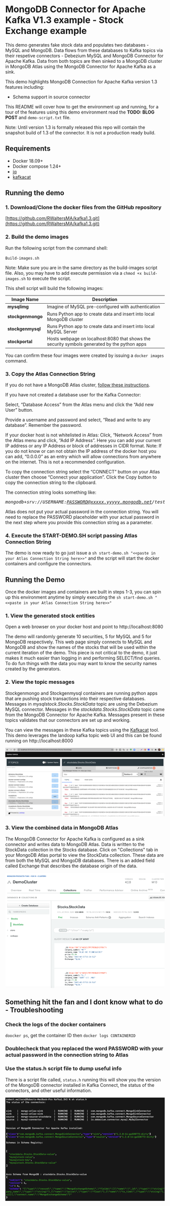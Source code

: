 # MongoDB Connector for Apache Kafka V1.3 example - Stock Exchange example

This demo generates fake stock data and populates two databases - MySQL and MongoDB.  Data flows from these databases to Kafka topics via their respetive connectors - Debezium MySQL and MongoDB Connector for Apache Kafka.  Data from both topics are then sinked to a MongoDB cluster in MongoDB Atlas using the MongoDB Connector for Apache Kafka as a sink.  

This demo highlights MongoDB Connection for Apache Kafka version 1.3 features including:
- Schema support in source connector

This README will cover how to get the environment up and running, for a tour of the features using this demo environment read the <B>TODO: BLOG POST</B> and `demo-script.txt` file.

Note: Until version 1.3 is formally released this repo will contain the snapshot build of 1.3 of the connector.  It is not a production ready build.

## Requirements
  - Docker 18.09+
  - Docker compose 1.24+
  - [jq](https://stedolan.github.io/jq/)
  - [kafkacat](https://github.com/edenhill/kafkacat)

## Running the demo
### 1. Download/Clone the docker files from the GitHub repository

[https://github.com/RWaltersMA/kafka1.3.git](https://github.com/RWaltersMA/kafka1.3.git)

### 2. Build the demo images

Run the following script from the command shell:

`Build-images.sh`

Note: Make sure you are in the same directory as the build-images script file.  Also, you may have to add execute permission via a `chmod +x build-images.sh` to execute the script.

This shell script will build the following images:

Image Name | Description
--------------- | -----------------
<B>mysqlimg</B> | Imagine of MySQL pre-configured with authentication
<B>stockgenmongo</B> | Runs Python app to create data and insert into local MongoDB cluster
<B>stockgenmysql</B> | Runs Python app to create data and insert into local MySQL Server
<B>stockportal</B> | Hosts webpage on localhost:8080 that shows the security symbols generated by the python apps

You can confirm these four images were created by issuing a `docker images` command.

### 3. Copy the Atlas Connection String

If you do not have a MongoDB Atlas cluster, [follow these instructions](https://docs.atlas.mongodb.com/getting-started/).

If you have not created a database user for the Kafka Connector:

Select, “Database Access” from the Atlas menu and click the “Add new User” button.  

Provide a username and password and select, “Read and write to any database”.  Remember the password.

If your docker host is not whitelisted in Atlas:
Click, “Network Access” from the Atlas menu and click, “Add IP Address”.  Here you can add your current IP address or any IP Address or block of addresses in CIDR format.  Note: If you do not know or can not obtain the IP address of the docker host you can add, “0.0.0.0” as an entry which will allow connections from anywhere on the internet.  This is not a recommended configuration.

To copy the connection string select the “CONNECT” button on your Atlas cluster then choose “Connect your application”.  Click the Copy button to copy the connection string to the clipboard.</p>

The connection string looks something like: 
<I><pre>mongodb+srv://USERNAME:PASSWORD@xxxxx.yyyyy.mongodb.net/test</pre></I>

Atlas does not put your actual password in the connection string.  You will need to replace the PASSWORD placeholder with your actual password in the next step where you provide this connection string as a parameter.

### 4. Execute the START-DEMO.SH script passing Atlas Connection String

The demo is now ready to go just issue a `sh start-demo.sh "<<paste in your Atlas Connection String here>>"` and the script will start the docker containers and configure the connectors.

## Running the Demo

Once the docker images and containers are built in steps 1-3, you can spin up this environment anytime by simply executing the `sh start-demo.sh "<<paste in your Atlas Connection String here>>"`

### 1. View the generated stock entities 

Open a web browser on your docker host and point to http://localhost:8080

The demo will randomly generate 10 securities, 5 for MySQL and 5 for MongoDB respectively.  This web page simply connects to MySQL and MongoDB and show the names of the stocks that will be used within the current iteration of the demo.  This piece is not critical to the demo, it just makes it much easier than logging in and performing SELECT/find queries.  To do fun things with the data you may want to know the security names created by the generators.

### 2. View the topic messages

Stockgenmongo and Stockgenmysql containers are running python apps that are pushing stock transactions into their respective databases.  Messages in <I>mysqlstock.Stocks.StockData</I> topic are using the Debezium MySQL connector.  Messages in the <I>stockdata.Stocks.StockData</I> topic came from the MongoDB Connector for Apache Kafka.  Messages present in these topics validates that our connectors are set up and working.

You can view the messages in these Kafka topics using the [Kafkacat](https://github.com/edenhill/kafkacat) tool.  This demo leverages the landoop kafka topic web UI and this can be found running on http://localhost:8000

![Landoop Kafka Topic](readme-images/LandoopUI.png)

### 3. View the combined data in MongoDB Atlas

The MongoDB Connector for Apache Kafka is configured as a sink connector and writes data to MongoDB Atlas.  Data is written to the StockData collection in the Stocks database.  Click on "Collections" tab in your MongoDB Atlas portal to view the StockData collection. These data are from both the MySQL and MongoDB databases.  There is an added field called Exchange that describes the database origin of the data.

![Atlas](readme-images/atlas.png)

## Something hit the fan and I dont know what to do - Troubleshooting

### Check the logs of the docker containers

`doocker ps`, get the container ID then `docker logs CONTAINERID`

### Doublecheck that you replaced the word PASSWORD with your actual password in the connection string to Atlas

### Use the status.h script file to dump useful info

There is a script file called, `status.h` running this will show you the version of the MongoDB connector installed in Kafka Connect, the status of the connectors, and other useful information.

![Status](readme-images/status.png)
